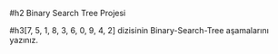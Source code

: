 #h2 Binary Search Tree Projesi


#h3[7, 5, 1, 8, 3, 6, 0, 9, 4, 2] dizisinin Binary-Search-Tree aşamalarını yazınız.



